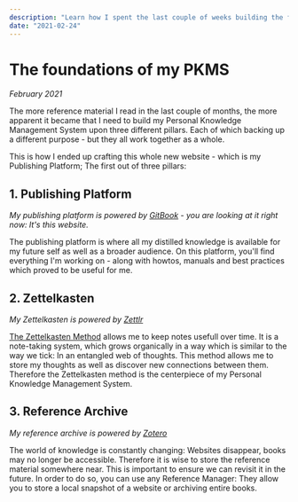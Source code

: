 ```yaml
---
description: "Learn how I spent the last couple of weeks building the foundations of my Personal Knowledge Management System."
date: "2021-02-24"
---
```


# The foundations of my PKMS

_February 2021_

The more reference material I read in the last couple of months, the more apparent it became that I need to build my
Personal Knowledge Management System upon three different pillars. Each of which backing up a different purpose - but they
all work together as a whole.

This is how I ended up crafting this whole new website - which is my Publishing Platform; The first out of three pillars:

## 1. Publishing Platform

_My publishing platform is powered by [GitBook](https://www.gitbook.com/) - you are looking at it right now: It's this website._

The publishing platform is where all my distilled knowledge is available for my future self as well as a broader audience.
On this platform, you'll find everything I'm working on - along with howtos, manuals and best practices which proved to be useful for me.

## 2. Zettelkasten

_My Zettelkasten is powered by [Zettlr](https://www.zettlr.com/)_

[The Zettelkasten Method](../areas/knowledge-management/zettelkasten.md) allows me to keep notes usefull over time. It is a note-taking system, which grows organically in a way
which is similar to the way we tick: In an entangled web of thoughts. This method allows me to store my thoughts as well as
discover new connections between them. Therefore the Zettelkasten method is the centerpiece of my Personal Knowledge Management System.

## 3. Reference Archive

_My reference archive is powered by [Zotero](https://www.zotero.org/)_

The world of knowledge is constantly changing: Websites disappear, books may no longer be accessible. Therefore it is wise to store the reference
material somewhere near. This is important to ensure we can revisit it in the future. In order to do so, you can use any Reference Manager:
They allow you to store a local snapshot of a website or archiving entire books.